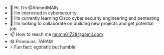 - 👋 Hi, I’m @AhmedMAlly
- 👀 I’m interested in cybersecurity
- 🌱 I’m currently learning Cisco cyber security engineering and pentesting
- 💞️ I’m looking to collaborate on building new projects and get potential job
- 📫 How to reach me mnmn61738@gamil.com
- 😄 Pronouns: 7ARAM
- ⚡ Fun fact: egotistic but humble

<!---
AhmedMAlly/AhmedMAlly is a ✨ special ✨ repository because its `README.md` (this file) appears on your GitHub profile.
You can click the Preview link to take a look at your changes.
--->
